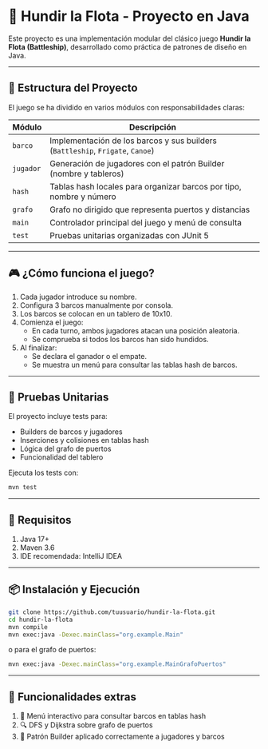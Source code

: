 # 🚢 Hundir la Flota - Proyecto en Java

Este proyecto es una implementación modular del clásico juego **Hundir la Flota (Battleship)**, desarrollado como práctica de patrones de diseño en Java.

---

## 🧱 Estructura del Proyecto

El juego se ha dividido en varios módulos con responsabilidades claras:

| Módulo       | Descripción |
|--------------|-------------|
| `barco`      | Implementación de los barcos y sus builders (`Battleship`, `Frigate`, `Canoe`) |
| `jugador`    | Generación de jugadores con el patrón Builder (nombre y tableros) |
| `hash`       | Tablas hash locales para organizar barcos por tipo, nombre y número |
| `grafo`      | Grafo no dirigido que representa puertos y distancias |
| `main`       | Controlador principal del juego y menú de consulta |
| `test`       | Pruebas unitarias organizadas con JUnit 5 |

---

## 🎮 ¿Cómo funciona el juego?

1. Cada jugador introduce su nombre.
2. Configura 3 barcos manualmente por consola.
3. Los barcos se colocan en un tablero de 10x10.
4. Comienza el juego:
    - En cada turno, ambos jugadores atacan una posición aleatoria.
    - Se comprueba si todos los barcos han sido hundidos.
5. Al finalizar:
    - Se declara el ganador o el empate.
    - Se muestra un menú para consultar las tablas hash de barcos.

---

## 🧪 Pruebas Unitarias

El proyecto incluye tests para:

- Builders de barcos y jugadores
- Inserciones y colisiones en tablas hash
- Lógica del grafo de puertos
- Funcionalidad del tablero

Ejecuta los tests con:

```bash
mvn test
```
---

## 🔧 Requisitos

1. Java 17+
2. Maven 3.6
3. IDE recomendada: IntelliJ IDEA

---

## 📦 Instalación y Ejecución

```bash
git clone https://github.com/tuusuario/hundir-la-flota.git
cd hundir-la-flota
mvn compile
mvn exec:java -Dexec.mainClass="org.example.Main"
```
o para el grafo de puertos:

```bash
mvn exec:java -Dexec.mainClass="org.example.MainGrafoPuertos"
```

---

## 📌 Funcionalidades extras

1. 🚀 Menú interactivo para consultar barcos en tablas hash
2. 🔍 DFS y Dijkstra sobre grafo de puertos
3. 🧠 Patrón Builder aplicado correctamente a jugadores y barcos